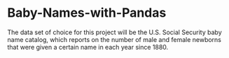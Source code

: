# Baby-Names-with-Pandas
The data set of choice for this project  will be the U.S. Social Security baby name catalog, which reports on the number of male and female newborns that were given a certain name in each year since 1880. 
